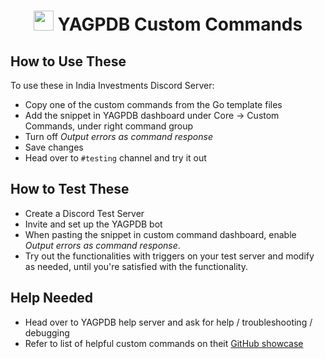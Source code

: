 #

<h1 align="center"><img src="https://yagpdb.xyz/static/img/logo_y.png" height=32px width=32px></img>&nbspYAGPDB Custom Commands</h1>

## How to Use These

To use these in India Investments Discord Server:

- Copy one of the custom commands from the Go template files
- Add the snippet in YAGPDB dashboard under Core -> Custom Commands, under right command group
- Turn off _Output errors as command response_
- Save changes
- Head over to `#testing` channel and try it out

## How to Test These

- Create a Discord Test Server
- Invite and set up the YAGPDB bot
- When pasting the snippet in custom command dashboard, enable _Output errors as command response_.
- Try out the functionalities with triggers on your test server and modify as needed, until you're satisfied with the functionality.

## Help Needed

- Head over to YAGPDB help server and ask for help / troubleshooting / debugging
- Refer to list of helpful custom commands on theit [GitHub showcase](https://github.com/yagpdb-cc/yagpdb-cc)
